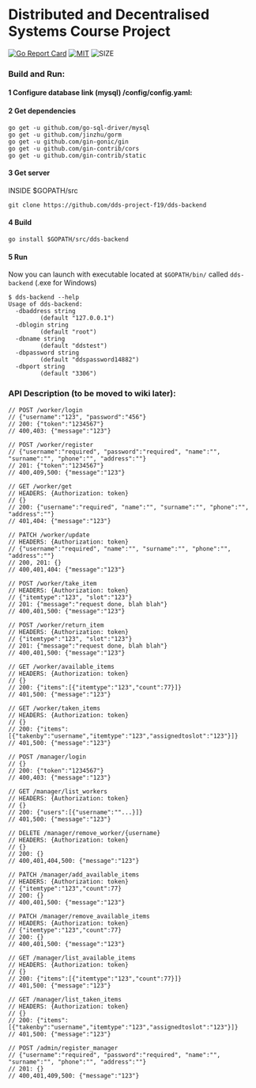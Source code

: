 # **Distributed and Decentralised Systems** Course Project
[![Go Report Card](https://goreportcard.com/badge/github.com/dds-project-f19/dds-backend)](https://goreportcard.com/report/github.com/dds-project-f19/dds-backend)
[![MIT](https://img.shields.io/github/license/dds-project-f19/dds-backend)](https://raw.githubusercontent.com/dds-project-f19/dds-backend/master/LICENSE)
![SIZE](https://img.shields.io/github/repo-size/dds-project-f19/dds-backend)

### Build and Run:

#### 1 Configure database link (mysql) /config/config.yaml:

#### 2 Get dependencies

```shell script
go get -u github.com/go-sql-driver/mysql
go get -u github.com/jinzhu/gorm
go get -u github.com/gin-gonic/gin
go get -u github.com/gin-contrib/cors
go get -u github.com/gin-contrib/static

```
#### 3 Get server

INSIDE $GOPATH/src
```shell script
git clone https://github.com/dds-project-f19/dds-backend
```

#### 4 Build

```shell script
go install $GOPATH/src/dds-backend
```

#### 5 Run

Now you can launch with executable located at `$GOPATH/bin/` called `dds-backend` (.exe for Windows)
```shell script
$ dds-backend --help
Usage of dds-backend:
  -dbaddress string
         (default "127.0.0.1")
  -dblogin string
         (default "root")
  -dbname string
         (default "ddstest")
  -dbpassword string
         (default "ddspassword14882")
  -dbport string
         (default "3306")
```


### API Description (to be moved to wiki later):

```golang
// POST /worker/login
// {"username":"123", "password":"456"}
// 200: {"token":"1234567"}
// 400,403: {"message":"123"}

// POST /worker/register
// {"username":"required", "password":"required", "name":"", "surname":"", "phone":"", "address":""}
// 201: {"token":"1234567"}
// 400,409,500: {"message":"123"}

// GET /worker/get
// HEADERS: {Authorization: token}
// {}
// 200: {"username":"required", "name":"", "surname":"", "phone":"", "address":""}
// 401,404: {"message":"123"}

// PATCH /worker/update
// HEADERS: {Authorization: token}
// {"username":"required", "name":"", "surname":"", "phone":"", "address":""}
// 200, 201: {}
// 400,401,404: {"message":"123"}

// POST /worker/take_item
// HEADERS: {Authorization: token}
// {"itemtype":"123", "slot":"123"}
// 201: {"message":"request done, blah blah"}
// 400,401,500: {"message":"123"}

// POST /worker/return_item
// HEADERS: {Authorization: token}
// {"itemtype":"123", "slot":"123"}
// 201: {"message":"request done, blah blah"}
// 400,401,500: {"message":"123"}

// GET /worker/available_items
// HEADERS: {Authorization: token}
// {}
// 200: {"items":[{"itemtype":"123","count":77}]}
// 401,500: {"message":"123"}

// GET /worker/taken_items
// HEADERS: {Authorization: token}
// {}
// 200: {"items":[{"takenby":"username","itemtype":"123","assignedtoslot":"123"}]}
// 401,500: {"message":"123"}

// POST /manager/login
// {}
// 200: {"token":"1234567"}
// 400,403: {"message":"123"}

// GET /manager/list_workers
// HEADERS: {Authorization: token}
// {}
// 200: {"users":[{"username":""...}]}
// 401,500: {"message":"123"}

// DELETE /manager/remove_worker/{username}
// HEADERS: {Authorization: token}
// {}
// 200: {}
// 400,401,404,500: {"message":"123"}

// PATCH /manager/add_available_items
// HEADERS: {Authorization: token}
// {"itemtype":"123","count":77}
// 200: {}
// 400,401,500: {"message":"123"}

// PATCH /manager/remove_available_items
// HEADERS: {Authorization: token}
// {"itemtype":"123","count":77}
// 200: {}
// 400,401,500: {"message":"123"}

// GET /manager/list_available_items
// HEADERS: {Authorization: token}
// {}
// 200: {"items":[{"itemtype":"123","count":77}]}
// 401,500: {"message":"123"}

// GET /manager/list_taken_items
// HEADERS: {Authorization: token}
// {}
// 200: {"items":[{"takenby":"username","itemtype":"123","assignedtoslot":"123"}]}
// 401,500: {"message":"123"}

// POST /admin/register_manager
// {"username":"required", "password":"required", "name":"", "surname":"", "phone":"", "address":""}
// 201: {}
// 400,401,409,500: {"message":"123"}
```
